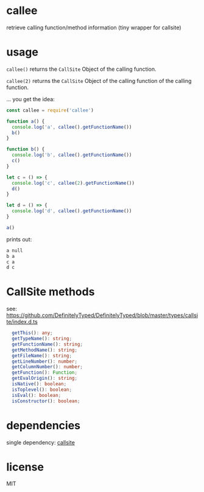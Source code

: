 # callee

retrieve calling function/method information (tiny wrapper for callsite)

# usage

`callee()` returns the `CallSite` Object of the calling function.

`callee(2)` returns the `CallSite` Object of the calling function of the calling function.

... you get the idea:

```js
const callee = require('callee')

function a() {
  console.log('a', callee().getFunctionName())
  b()
}

function b() {
  console.log('b', callee().getFunctionName())
  c()
}

let c = () => {
  console.log('c', callee(2).getFunctionName())
  d()
}

let d = () => {
  console.log('d', callee().getFunctionName())
}

a()
```

prints out: 

```sh
a null
b a
c a
d c
```

# CallSite methods

see: https://github.com/DefinitelyTyped/DefinitelyTyped/blob/master/types/callsite/index.d.ts

```ts
  getThis(): any;
  getTypeName(): string;
  getFunctionName(): string;
  getMethodName(): string;
  getFileName(): string;
  getLineNumber(): number;
  getColumnNumber(): number;
  getFunction(): Function;
  getEvalOrigin(): string;
  isNative(): boolean;
  isToplevel(): boolean;
  isEval(): boolean;
  isConstructor(): boolean;
```

# dependencies

single dependency: [callsite](https://github.com/tj/callsite)

# license

MIT